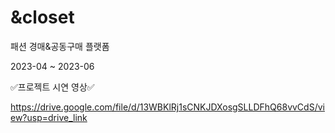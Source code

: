# &closet 
패션 경매&공동구매 플랫폼

2023-04 ~ 2023-06



:white_check_mark:프로젝트 시연 영상:white_check_mark:

https://drive.google.com/file/d/13WBKlRj1sCNKJDXosgSLLDFhQ68vvCdS/view?usp=drive_link
